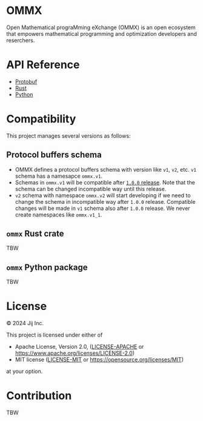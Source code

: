 # OMMX

Open Mathematical prograMming eXchange (OMMX) is an open ecosystem that empowers mathematical programming and optimization developers and reserchers.

# API Reference

- [Protobuf](https://jij-inc.github.io/ommx/protobuf.html)
- [Rust](https://jij-inc.github.io/ommx/rust/ommx/index.html)
- [Python](https://jij-inc.github.io/ommx/python/index.html)

# Compatibility

This project manages several versions as follows:

## Protocol buffers schema

- OMMX defines a protocol buffers schema with version like `v1`, `v2`, etc. `v1` schema has a namesapce `ommx.v1`.
- Schemas in `ommx.v1` will be compatible after [`1.0.0` release](https://github.com/Jij-Inc/ommx/milestone/3). Note that the schema can be changed incompatible way until this release.
- `v2` schema with namespace `ommx.v2` will start developing if we need to change the schema in incompatible way after `1.0.0` release. Compatible changes will be made in `v1` schema also after `1.0.0` release. We never create namespaces like `ommx.v1_1`.

## `ommx` Rust crate
TBW

## `ommx` Python package
TBW

# License
© 2024 Jij Inc.

This project is licensed under either of

- Apache License, Version 2.0, ([LICENSE-APACHE](LICENSE-APACHE) or <https://www.apache.org/licenses/LICENSE-2.0>)
- MIT license ([LICENSE-MIT](LICENSE-MIT) or <https://opensource.org/licenses/MIT>)

at your option.

# Contribution
TBW
